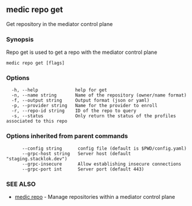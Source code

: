 ## medic repo get

Get repository in the mediator control plane

### Synopsis

Repo get is used to get a repo with the mediator control plane

```
medic repo get [flags]
```

### Options

```
  -h, --help              help for get
  -n, --name string       Name of the repository (owner/name format)
  -f, --output string     Output format (json or yaml)
  -p, --provider string   Name for the provider to enroll
  -r, --repo-id string    ID of the repo to query
  -s, --status            Only return the status of the profiles associated to this repo
```

### Options inherited from parent commands

```
      --config string      config file (default is $PWD/config.yaml)
      --grpc-host string   Server host (default "staging.stacklok.dev")
      --grpc-insecure      Allow establishing insecure connections
      --grpc-port int      Server port (default 443)
```

### SEE ALSO

* [medic repo](medic_repo.md)	 - Manage repositories within a mediator control plane

